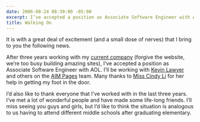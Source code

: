 ```yaml
---
date: 2006-08-24 08:39:00 -05:00
excerpt: I’ve accepted a position as Associate Software Engineer with AOL
title: Walking On
---
```


It is with a great deal of excitement (and a small dose of nerves) that I bring to you the following news.

After three years working with my [current company](http://www.esitemarketing.com/) (forgive the website, we’re too busy building amazing sites), I’ve accepted a position as Associate Software Engineer with AOL. I’ll be working with [Kevin Lawver](http://lawver.net/) and others on the [AIM Pages](http://www.aimpages.com/) team. Many thanks to [Miss Cindy Li](http://cindyli.com/) for her help in getting my foot in the door.

I’d also like to thank everyone that I’ve worked with in the last three years. I’ve met a lot of wonderful people and have made some life-long friends. I’ll miss seeing you guys and girls, but I’d like to think the situation is analogous to us having to attend different middle schools after graduating elementary.